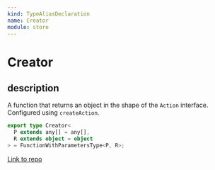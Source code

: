 ```yaml
---
kind: TypeAliasDeclaration
name: Creator
module: store
---
```


# Creator

## description

A function that returns an object in the shape of the `Action` interface. Configured using `createAction`.

```ts
export type Creator<
  P extends any[] = any[],
  R extends object = object
> = FunctionWithParametersType<P, R>;
```

[Link to repo](https://github.com/ngrx/platform/blob/master/modules/store/src/models.ts#L71-L74)
